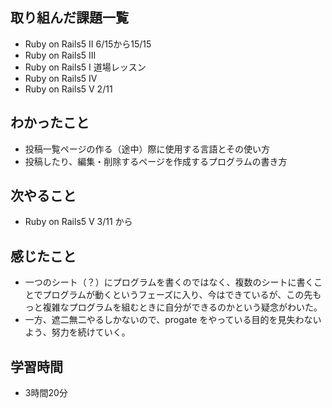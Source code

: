 ## 取り組んだ課題一覧
- Ruby on Rails5 II 6/15から15/15
- Ruby on Rails5 III
- Ruby on Rails5 I 道場レッスン
- Ruby on Rails5 IV
- Ruby on Rails5 V 2/11
## わかったこと
- 投稿一覧ページの作る（途中）際に使用する言語とその使い方
- 投稿したり、編集・削除するページを作成するプログラムの書き方
## 次やること
- Ruby on Rails5 V 3/11 から
## 感じたこと
- 一つのシート（？）にプログラムを書くのではなく、複数のシートに書くことでプログラムが動くというフェーズに入り、今はできているが、この先もっと複雑なプログラムを組むときに自分ができるのかという疑念がわいた。
- 一方、遮二無二やるしかないので、progate をやっている目的を見失わないよう、努力を続けていく。 
## 学習時間
- 3時間20分
